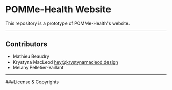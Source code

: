 # POMMe-Health Website
This repository is a prototype of POMMe-Health's website.

---

## Contributors

- Mathieu Beaudry
- Krystyna MacLeod <hey@krystynamacleod.design>
- Melany Pelletier-Vaillant

---
###License & Copyrights
